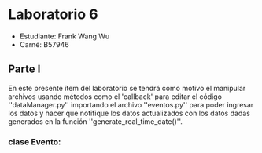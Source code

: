 # Laboratorio 6
- Estudiante: Frank Wang Wu
- Carné: B57946
  
## Parte I
En este presente ítem del laboratorio se tendrá como motivo el manipular archivos usando métodos como el 'callback' para editar el código ''dataManager.py'' importando el archivo ''eventos.py'' para poder ingresar los datos y hacer que notifique los datos actualizados con los datos dadas generados en la función ''generate_real_time_date()''.

### clase Evento:
